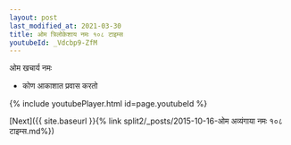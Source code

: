 ```yaml
---
layout: post
last_modified_at: 2021-03-30
title: ओम त्रिलोकेशाय नमः १०८ टाइम्स
youtubeId: _Vdcbp9-ZfM
---
```

 
 
 ओम खचार्य नमः  
 
 -  कोण आकाशात प्रवास करतो 
 
  
 
  
 
 
 
 
 
 


{% include youtubePlayer.html id=page.youtubeId %}
 
[Next]({{ site.baseurl }}{% link  split2/_posts/2015-10-16-ओम अव्यंगाया नमः १०८ टाइम्स.md%})
 
